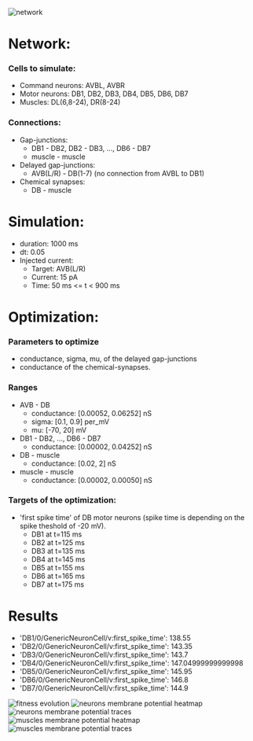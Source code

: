 ![network](avb-db-muscles_1.png)

# Network:

### Cells to simulate:

- Command neurons: AVBL, AVBR
- Motor neurons: DB1, DB2, DB3, DB4, DB5, DB6, DB7
- Muscles: DL(6,8-24), DR(8-24)

### Connections:

- Gap-junctions:
    - DB1 - DB2, DB2 - DB3, ..., DB6 - DB7
    - muscle - muscle 
- Delayed gap-junctions:
    - AVB(L/R) - DB(1-7) (no connection from AVBL to DB1)
- Chemical synapses:
    - DB - muscle


# Simulation:

- duration: 1000 ms
- dt: 0.05
- Injected current:
    - Target: AVB(L/R)
    - Current: 15 pA
    - Time: 50 ms <= t < 900 ms

# Optimization:

### Parameters to optimize

- conductance, sigma, mu, of the delayed gap-junctions
- conductance of the chemical-synapses.

### Ranges

- AVB - DB
    - conductance: [0.00052, 0.06252] nS
    - sigma: [0.1, 0.9] per_mV
    - mu: [-70, 20] mV 
- DB1 - DB2, ..., DB6 - DB7
    - conductance: [0.00002, 0.04252] nS
- DB - muscle
    - conductance: [0.02, 2] nS
- muscle - muscle
    - conductance: [0.00002, 0.00050] nS

### Targets of the optimization:

- 'first spike time' of DB motor neurons (spike time is depending on the spike theshold of -20 mV).
    - DB1 at t=115 ms
    - DB2 at t=125 ms
    - DB3 at t=135 ms
    - DB4 at t=145 ms
    - DB5 at t=155 ms
    - DB6 at t=165 ms
    - DB7 at t=175 ms


# Results

- 'DB1/0/GenericNeuronCell/v:first_spike_time': 138.55
- 'DB2/0/GenericNeuronCell/v:first_spike_time': 143.35
- 'DB3/0/GenericNeuronCell/v:first_spike_time': 143.7
- 'DB4/0/GenericNeuronCell/v:first_spike_time': 147.04999999999998
- 'DB5/0/GenericNeuronCell/v:first_spike_time': 145.95
- 'DB6/0/GenericNeuronCell/v:first_spike_time': 146.8
- 'DB7/0/GenericNeuronCell/v:first_spike_time': 144.9


![fitness evolution](evo.png)
![neurons membrane potential heatmap](neurons_C2_AVB_DB.png)
![neurons membrane potential traces](traces_neurons_AVB_DB_C2.png)
![muscles membrane potential heatmap](muscles_C2_AVB_DB.png)
![muscles membrane potential traces](traces_muscles_AVB_DB_C2.png)